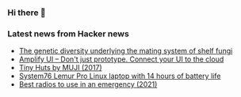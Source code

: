 ### Hi there 👋

<!--
**arashid-sh/arashid-sh** is a ✨ _special_ ✨ repository because its `README.md` (this file) appears on your GitHub profile.

Here are some ideas to get you started:

- 🔭 I’m currently working on ...
- 🌱 I’m currently learning ...
- 👯 I’m looking to collaborate on ...
- 🤔 I’m looking for help with ...
- 💬 Ask me about ...
- 📫 How to reach me: ...
- 😄 Pronouns: ...
- ⚡ Fun fact: ...
-->

### Latest news from Hacker news
<!-- BLOG-POST-LIST:START -->
- [The genetic diversity underlying the mating system of shelf fungi](https://www.the-scientist.com/news-opinion/this-fungus-has-more-than-17-000-sexes-69930)
- [Amplify UI – Don&#39;t just prototype. Connect your UI to the cloud](https://ui.docs.amplify.aws)
- [Tiny Huts by MUJI &lpar;2017&rpar;](https://www.ignant.com/2017/12/12/tiny-huts-by-muji/)
- [System76 Lemur Pro Linux laptop with 14 hours of battery life](https://system76.com/laptops/lemur)
- [Best radios to use in an emergency &lpar;2021&rpar;](https://plannedemergency.com/best-radios-for-emergency-use/)
<!-- BLOG-POST-LIST:END -->
